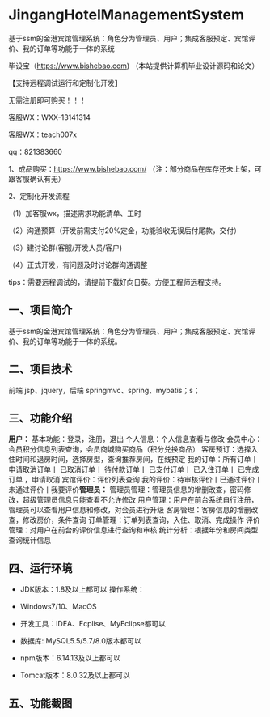 # JingangHotelManagementSystem
 基于ssm的金港宾馆管理系统：角色分为管理员、用户；集成客服预定、宾馆评价、我的订单等功能于一体的系统

毕设宝（https://www.bishebao.com) （本站提供计算机毕业设计源码和论文）

【支持远程调试运行和定制化开发】

无需注册即可购买！！！

客服WX：WXX-13141314

客服WX：teach007x

qq：821383660


1、成品购买：https://www.bishebao.com/ （注：部分商品在库存还未上架，可跟客服确认有无）

2、定制化开发流程

（1）加客服wx，描述需求功能清单、工时

（2）沟通预算（开发前需支付20%定金，功能验收无误后付尾款，交付）

（3）建讨论群(客服/开发人员/客户)

（4）正式开发，有问题及时讨论群沟通调整

tips：需要远程调试的，请提前下载好向日葵。方便工程师远程支持。
<h2>一、项目简介</h2>
基于ssm的金港宾馆管理系统：角色分为管理员、用户；集成客服预定、宾馆评价、我的订单等功能于一体的系统。
<h2>二、项目技术</h2>
前端 jsp、jquery，后端 springmvc、spring、mybatis；s；
<h2>三、功能介绍</h2>
<div class="markdown-heading" dir="auto">
<div class="markdown-heading" dir="auto"><strong>用户：</strong>
基本功能：登录，注册，退出
个人信息：个人信息查看与修改
会员中心：会员积分信息列表查询，会员商城购买商品（积分兑换商品）
客房预订：选择入住时间和退房时间，选择房型，查询推荐房间，在线预定
我的订单：所有订单丨 申请取消订单丨 已取消订单丨 待付款订单丨 已支付订单丨 已入住订单丨 已完成订单 ，申请取消
宾馆评价：评价列表查询
我的评价：待审核评价丨已通过评价丨未通过评价丨我要评价<strong>管理员：</strong>
管理员管理：管理员信息的增删改查，密码修改，超级管理员信息只能查看不允许修改
用户管理：用户在前台系统自行注册，管理员可以查看用户信息和修改，对会员进行升级
客房管理：客房信息的增删改查，修改房价，条件查询
订单管理：订单列表查询，入住、取消、完成操作
评价管理：对用户在前台的评价信息进行查询和审核
统计分析：根据年份和房间类型查询统计信息

</div>
</div>
<h2>四、运行环境</h2>
<ul dir="auto">
 	<li>
<p dir="auto">JDK版本：1.8及以上都可以 操作系统：</p>
</li>
 	<li>
<p dir="auto">Windows7/10、MacOS</p>
</li>
 	<li>
<p dir="auto">开发工具：IDEA、Ecplise、MyEclipse都可以</p>
</li>
 	<li>
<p dir="auto">数据库: MySQL5.5/5.7/8.0版本都可以</p>
</li>
 	<li>
<p dir="auto">npm版本：6.14.13及以上都可以</p>
</li>
 	<li>
<p dir="auto">Tomcat版本：8.0.32及以上都可以</p>
</li>
</ul>
<h2>五、功能截图</h2>
<img class="aligncenter size-full wp-image" src="https://www.bishebao.com/wp-content/uploads/2024/07/Java毕业设计-基于ssm的金港宾馆管理系统/result/image_1_1.png" alt="" />
<img class="aligncenter size-full wp-image" src="https://www.bishebao.com/wp-content/uploads/2024/07/Java毕业设计-基于ssm的金港宾馆管理系统/result/image_2_2.png" alt="" />
<img class="aligncenter size-full wp-image" src="https://www.bishebao.com/wp-content/uploads/2024/07/Java毕业设计-基于ssm的金港宾馆管理系统/result/image_3_3.png" alt="" />
<img class="aligncenter size-full wp-image" src="https://www.bishebao.com/wp-content/uploads/2024/07/Java毕业设计-基于ssm的金港宾馆管理系统/result/image_4_4.png" alt="" />
<img class="aligncenter size-full wp-image" src="https://www.bishebao.com/wp-content/uploads/2024/07/Java毕业设计-基于ssm的金港宾馆管理系统/result/image_5_5.png" alt="" />
<img class="aligncenter size-full wp-image" src="https://www.bishebao.com/wp-content/uploads/2024/07/Java毕业设计-基于ssm的金港宾馆管理系统/result/image_6_6.png" alt="" />
<img class="aligncenter size-full wp-image" src="https://www.bishebao.com/wp-content/uploads/2024/07/Java毕业设计-基于ssm的金港宾馆管理系统/result/image_7_7.png" alt="" />
<img class="aligncenter size-full wp-image" src="https://www.bishebao.com/wp-content/uploads/2024/07/Java毕业设计-基于ssm的金港宾馆管理系统/result/image_8_8.png" alt="" />
<img class="aligncenter size-full wp-image" src="https://www.bishebao.com/wp-content/uploads/2024/07/Java毕业设计-基于ssm的金港宾馆管理系统/result/image_9_9.png" alt="" />